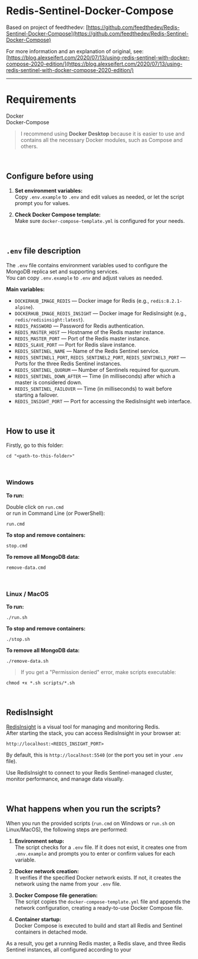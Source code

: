 # Redis-Sentinel-Docker-Compose

Based on project of feedthedev: [https://github.com/feedthedev/Redis-Sentinel-Docker-Compose](https://github.com/feedthedev/Redis-Sentinel-Docker-Compose)

For more information and an explanation of original, see: [https://blog.alexseifert.com/2020/07/13/using-redis-sentinel-with-docker-compose-2020-edition/](https://blog.alexseifert.com/2020/07/13/using-redis-sentinel-with-docker-compose-2020-edition/)

<hr>

# Requirements

Docker  
Docker-Compose

> I recommend using **Docker Desktop** because it is easier to use and contains all the necessary Docker modules, such as Compose and others.

<br>

## Configure before using

1. **Set environment variables:**  
   Copy `.env.example` to `.env` and edit values as needed, or let the script prompt you for values.

2. **Check Docker Compose template:**  
   Make sure `docker-compose-template.yml` is configured for your needs.



<br>

## `.env` file description

The `.env` file contains environment variables used to configure the MongoDB replica set and supporting services.  
You can copy `.env.example` to `.env` and adjust values as needed.

**Main variables:**

- `DOCKERHUB_IMAGE_REDIS` — Docker image for Redis (e.g., `redis:8.2.1-alpine`).
- `DOCKERHUB_IMAGE_REDIS_INSIGHT` — Docker image for RedisInsight (e.g., `redis/redisinsight:latest`).
- `REDIS_PASSWORD` — Password for Redis authentication.
- `REDIS_MASTER_HOST` — Hostname of the Redis master instance.
- `REDIS_MASTER_PORT` — Port of the Redis master instance.
- `REDIS_SLAVE_PORT` — Port for Redis slave instance.
- `REDIS_SENTINEL_NAME` — Name of the Redis Sentinel service.
- `REDIS_SENTINEL1_PORT`, `REDIS_SENTINEL2_PORT`, `REDIS_SENTINEL3_PORT` — Ports for the three Redis Sentinel instances.
- `REDIS_SENTINEL_QUORUM` — Number of Sentinels required for quorum.
- `REDIS_SENTINEL_DOWN_AFTER` — Time (in milliseconds) after which a master is considered down.
- `REDIS_SENTINEL_FAILOVER` — Time (in milliseconds) to wait before starting a failover.
- `REDIS_INSIGHT_PORT` — Port for accessing the RedisInsight web interface.


<br>

## How to use it

Firstly, go to this folder:
```
cd "<path-to-this-folder>"
```

<br>

### Windows

**To run:**

Double click on `run.cmd`  
or run in Command Line (or PowerShell):
```
run.cmd
```

**To stop and remove containers:**
```
stop.cmd
```

**To remove all MongoDB data:**
```
remove-data.cmd
```

<br>

### Linux / MacOS

**To run:**
```
./run.sh
```

**To stop and remove containers:**
```
./stop.sh
```

**To remove all MongoDB data:**
```
./remove-data.sh
```

> If you get a "Permission denied" error, make scripts executable:
```
chmod +x *.sh scripts/*.sh 
```


<br>

## RedisInsight

[RedisInsight](https://redis.com/redis-enterprise/redis-insight/) is a visual tool for managing and monitoring Redis.  
After starting the stack, you can access RedisInsight in your browser at:

```
http://localhost:<REDIS_INSIGHT_PORT>
```

By default, this is `http://localhost:5540` (or the port you set in your `.env` file).

Use RedisInsight to connect to your Redis Sentinel-managed cluster, monitor performance, and manage data visually.


<br>

## What happens when you run the scripts?

When you run the provided scripts (`run.cmd` on Windows or `run.sh` on Linux/MacOS), the following steps are performed:

1. **Environment setup:**  
   The script checks for a `.env` file. If it does not exist, it creates one from `.env.example` and prompts you to enter or confirm values for each variable.

2. **Docker network creation:**  
   It verifies if the specified Docker network exists. If not, it creates the network using the name from your `.env` file.

3. **Docker Compose file generation:**  
   The script copies the `docker-compose-template.yml` file and appends the network configuration, creating a ready-to-use Docker Compose file.

4. **Container startup:**  
   Docker Compose is executed to build and start all Redis and Sentinel containers in detached mode.

As a result, you get a running Redis master, a Redis slave, and three Redis Sentinel instances, all configured according to your

